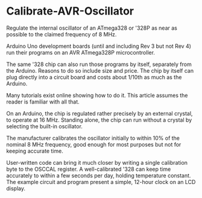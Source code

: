 # Calibrate-AVR-Oscillator
Regulate the internal oscillator of an ATmega328 or '328P as near as possible to the claimed frequency of 8 MHz.

Arduino Uno development boards (until and including Rev 3 but not Rev 4) run their programs on an AVR ATmega328P microcontroller. 

The same '328 chip can also run those programs by itself, separately from the Arduino. Reasons to do so include size and price. The chip by itself can plug directly into a circuit board and costs about 1/10th as much as the Arduino.  

Many tutorials exist online showing how to do it. This article assumes the reader is familiar with all that. 

On an Arduino, the chip is regulated rather precisely by an external crystal, to operate at 16 MHz. Standing alone, the chip can run without a crystal by selecting the built-in oscillator.

The manufacturer calibrates the oscillator initially to within 10% of the nominal 8 MHz frequency, good enough for most purposes but not for keeping accurate time. 

User-written code can bring it much closer by writing a single calibration byte to the OSCCAL register. A well-calibrated '328 can keep time accurately to within a few seconds per day, holding temperature constant. The example circuit and program present a simple, 12-hour clock on an LCD display.



